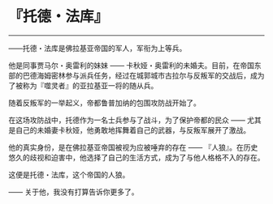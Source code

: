 # 『托德・法库』

------

――托德・法库是佛拉基亚帝国的军人，军衔为上等兵。

他是同事贾马尔・奥雷利的妹妹 —— 卡秋娅・奥雷利的未婚夫。目前，在帝国东部的巴德海姆密林参与派兵任务，经过在城郭城市古拉尔与反叛军的交战后，成为了被称为『噬灵者』的亚拉基亚一将的随从兵。

随着反叛军的一举起义，帝都鲁普加纳的包围攻防战开始了。

在这场攻防战中，托德作为一名士兵参与了战斗，为了保护帝都的民众 —— 尤其是自己的未婚妻卡秋娅，他勇敢地挥舞着自己的武器，与反叛军展开了激战。

他的真实身份，是在佛拉基亚帝国被视为应被唾弃的存在 —— 『人狼』。在历史悠久的歧视和迫害中，他选择了自己的生活方式，成为了与他人格格不入的存在。

这便是托德・法库，这个帝国的人狼。

―― 关于他，我没有打算告诉你更多了。

